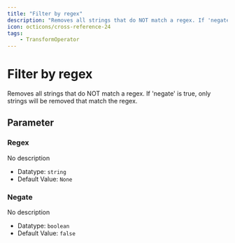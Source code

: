 ```yaml
---
title: "Filter by regex"
description: "Removes all strings that do NOT match a regex. If 'negate' is true, only strings will be removed that match the regex."
icon: octicons/cross-reference-24
tags: 
    - TransformOperator
---
```

# Filter by regex
<!-- This file was generated - DO NOT CHANGE IT MANUALLY -->



Removes all strings that do NOT match a regex. If 'negate' is true, only strings will be removed that match the regex.


## Parameter

### Regex

No description

- Datatype: `string`
- Default Value: `None`



### Negate

No description

- Datatype: `boolean`
- Default Value: `false`



